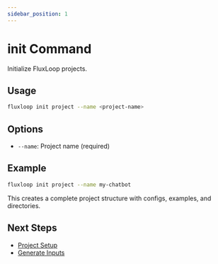 ```yaml
---
sidebar_position: 1
---
```


# init Command

Initialize FluxLoop projects.

## Usage

```bash
fluxloop init project --name <project-name>
```

## Options

- `--name`: Project name (required)

## Example

```bash
fluxloop init project --name my-chatbot
```

This creates a complete project structure with configs, examples, and directories.

## Next Steps

- [Project Setup](../getting-started/project-setup)
- [Generate Inputs](./generate)
